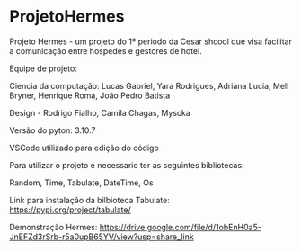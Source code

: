 # ProjetoHermes
Projeto Hermes - um projeto do 1º periodo da Cesar shcool que visa facilitar a comunicação entre hospedes e gestores de hotel.

Equipe de projeto:

Ciencia da computação: Lucas Gabriel, Yara Rodrigues, Adriana Lucia, Mell Bryner, Henrique Roma, João Pedro Batista

Design - Rodrigo Fialho, Camila Chagas, Myscka

Versão do pyton: 3.10.7

VSCode utilizado para edição do código

Para utilizar o projeto é necessario ter as seguintes bibliotecas:

Random, Time, Tabulate, DateTime, Os

Link para instalação da bilbioteca Tabulate: <https://pypi.org/project/tabulate/>

Demonstração Hermes: <https://drive.google.com/file/d/1obEnH0a5-JnEFZd3rSrb-r5a0upB65YV/view?usp=share_link>
